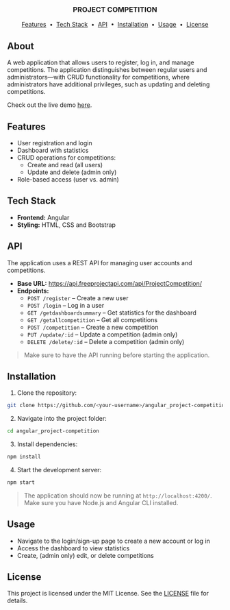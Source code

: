 <h3 align="center">PROJECT COMPETITION</h3>
<p align="center">
<a href="#features">Features</a> &nbsp;&bull;&nbsp;
<a href="#tech-stack">Tech Stack</a> &nbsp;&bull;&nbsp;
<a href="#api">API</a> &nbsp;&bull;&nbsp;
<a href="#installation">Installation</a> &nbsp;&bull;&nbsp;
<a href="#usage">Usage</a> &nbsp;&bull;&nbsp;
<a href="#license">License</a>
</p>

## About
A web application that allows users to register, log in, and manage competitions. The application distinguishes between regular users and administrators—with CRUD functionality for competitions, where administrators have additional privileges, such as updating and deleting competitions.

Check out the live demo <a href="https://afga-project-competition.netlify.app/" target="_blank">here</a>.

## Features
- User registration and login
- Dashboard with statistics
- CRUD operations for competitions:
  - Create and read (all users)
  - Update and delete (admin only)
- Role-based access (user vs. admin)

## Tech Stack
- **Frontend:** Angular
- **Styling:** HTML, CSS and Bootstrap

## API
The application uses a REST API for managing user accounts and competitions.
- **Base URL:** https://api.freeprojectapi.com/api/ProjectCompetition/
- **Endpoints:**
  - `POST /register` – Create a new user
  - `POST /login` – Log in a user
  - `GET /getdashboardsummary` – Get statistics for the dashboard
  - `GET /getallcompetition` – Get all competitions
  - `POST /competition` – Create a new competition
  - `PUT /update/:id` – Update a competition (admin only)
  - `DELETE /delete/:id` – Delete a competition (admin only)
> Make sure to have the API running before starting the application.

## Installation
1. Clone the repository:
```bash
git clone https://github.com/<your-username>/angular_project-competition.git
```
2. Navigate into the project folder:
```bash
cd angular_project-competition
```
3. Install dependencies:
```bash
npm install
```
4. Start the development server:
```bash
npm start
```
> The application should now be running at `http://localhost:4200/`. Make sure you have Node.js and Angular CLI installed.

## Usage
- Navigate to the login/sign-up page to create a new account or log in
- Access the dashboard to view statistics
- Create, (admin only) edit, or delete competitions

## License
This project is licensed under the MIT License. See the <a href="https://github.com/afga-dev/angular_project-competition/blob/master/LICENSE.md" target="_blank">LICENSE</a> file for details.
